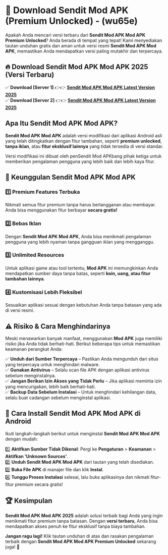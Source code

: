

# 🎯 Download Sendit Mod APK (Premium Unlocked) -  (wu65e) 

Apakah Anda mencari versi terbaru dari **Sendit Mod APK Mod APK Premium Unlocked**? Anda berada di tempat yang tepat! Kami menyediakan tautan unduhan gratis dan aman untuk versi resmi **Sendit Mod APK Mod APK**, memastikan Anda mendapatkan versi paling mutakhir dan terpercaya.

## 🔥 Download Sendit Mod APK Mod APK 2025 (Versi Terbaru)

✅ **Download [Server 1]** 👉👉 [**Sendit Mod APK Mod APK Latest Version 2025**](https://apkcomod.com?title=Sendit_Mod_APK)  
✅ **Download [Server 2]** 👉👉 [**Sendit Mod APK Mod APK Latest Version 2025**](https://apkcomod.com?title=Sendit_Mod_APK)  

## Apa Itu Sendit Mod APK Mod APK?

**Sendit Mod APK Mod APK** adalah versi modifikasi dari aplikasi Android asli yang telah ditingkatkan dengan fitur tambahan, seperti **premium unlocked**, **tanpa iklan**, atau **fitur eksklusif lainnya** yang tidak tersedia di versi standar.

Versi modifikasi ini dibuat oleh penSendit Mod APKbang pihak ketiga untuk memberikan pengalaman pengguna yang lebih baik dan lebih kaya fitur.

## 🎯 Keunggulan Sendit Mod APK Mod APK

### 1️⃣ Premium Features Terbuka
Nikmati semua fitur premium tanpa harus berlangganan atau membayar. Anda bisa menggunakan fitur berbayar **secara gratis!**

### 2️⃣ Bebas Iklan
Dengan **Sendit Mod APK Mod APK**, Anda bisa menikmati pengalaman pengguna yang lebih nyaman tanpa gangguan iklan yang mengganggu.

### 3️⃣ Unlimited Resources
Untuk aplikasi game atau tool tertentu, **Mod APK** ini memungkinkan Anda mendapatkan sumber daya tanpa batas, seperti **koin, uang, atau fitur tambahan lainnya**.

### 4️⃣ Kustomisasi Lebih Fleksibel
Sesuaikan aplikasi sesuai dengan kebutuhan Anda tanpa batasan yang ada di versi resmi.

## ⚠️ Risiko & Cara Menghindarinya

Meski menawarkan banyak manfaat, menggunakan **Mod APK** juga memiliki risiko jika Anda tidak berhati-hati. Berikut beberapa tips untuk memastikan keamanan perangkat Anda:

✅ **Unduh dari Sumber Terpercaya** – Pastikan Anda mengunduh dari situs yang terpercaya untuk menghindari malware.  
✅ **Gunakan Antivirus** – Selalu scan file APK dengan aplikasi antivirus sebelum menginstalnya.  
✅ **Jangan Berikan Izin Akses yang Tidak Perlu** – Jika aplikasi meminta izin yang mencurigakan, lebih baik berhati-hati.  
✅ **Backup Data Sebelum Instalasi** – Untuk menghindari kehilangan data, selalu buat cadangan sebelum menginstal aplikasi.

## 📌 Cara Install Sendit Mod APK Mod APK di Android

Ikuti langkah-langkah berikut untuk menginstal **Sendit Mod APK Mod APK** dengan mudah:

1️⃣ **Aktifkan Sumber Tidak Dikenal**: Pergi ke **Pengaturan** > **Keamanan** > **Aktifkan 'Unknown Sources'**.  
2️⃣ **Unduh Sendit Mod APK Mod APK** dari tautan yang telah disediakan.  
3️⃣ **Buka File APK** di manajer file dan klik **Instal**.  
4️⃣ **Tunggu Proses Instalasi** selesai, lalu buka aplikasinya dan nikmati fitur-fitur premium secara gratis!

## 🏆 Kesimpulan

**Sendit Mod APK Mod APK 2025** adalah solusi terbaik bagi Anda yang ingin menikmati fitur premium tanpa batasan. Dengan **versi terbaru**, Anda bisa mendapatkan akses penuh ke fitur eksklusif tanpa biaya tambahan.

**Jangan ragu lagi!** Klik tautan unduhan di atas dan rasakan pengalaman terbaik dengan **Sendit Mod APK Mod APK Premium Unlocked** sekarang juga! 🚀

